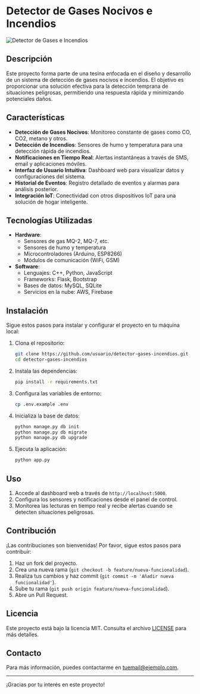 # Detector de Gases Nocivos e Incendios

![Detector de Gases e Incendios](https://via.placeholder.com/800x400)

## Descripción

Este proyecto forma parte de una tesina enfocada en el diseño y desarrollo de un sistema de detección de gases nocivos e incendios. El objetivo es proporcionar una solución efectiva para la detección temprana de situaciones peligrosas, permitiendo una respuesta rápida y minimizando potenciales daños.

## Características

- **Detección de Gases Nocivos**: Monitoreo constante de gases como CO, CO2, metano y otros.
- **Detección de Incendios**: Sensores de humo y temperatura para una detección rápida de incendios.
- **Notificaciones en Tiempo Real**: Alertas instantáneas a través de SMS, email y aplicaciones móviles.
- **Interfaz de Usuario Intuitiva**: Dashboard web para visualizar datos y configuraciones del sistema.
- **Historial de Eventos**: Registro detallado de eventos y alarmas para análisis posterior.
- **Integración IoT**: Conectividad con otros dispositivos IoT para una solución de hogar inteligente.

## Tecnologías Utilizadas

- **Hardware**:
  - Sensores de gas MQ-2, MQ-7, etc.
  - Sensores de humo y temperatura
  - Microcontroladores (Arduino, ESP8266)
  - Módulos de comunicación (WiFi, GSM)
- **Software**:
  - Lenguajes: C++, Python, JavaScript
  - Frameworks: Flask, Bootstrap
  - Bases de datos: MySQL, SQLite
  - Servicios en la nube: AWS, Firebase

## Instalación

Sigue estos pasos para instalar y configurar el proyecto en tu máquina local:

1. Clona el repositorio:
    ```sh
    git clone https://github.com/usuario/detector-gases-incendios.git
    cd detector-gases-incendios
    ```

2. Instala las dependencias:
    ```sh
    pip install -r requirements.txt
    ```

3. Configura las variables de entorno:
    ```sh
    cp .env.example .env
    ```

4. Inicializa la base de datos:
    ```sh
    python manage.py db init
    python manage.py db migrate
    python manage.py db upgrade
    ```

5. Ejecuta la aplicación:
    ```sh
    python app.py
    ```

## Uso

1. Accede al dashboard web a través de `http://localhost:5000`.
2. Configura los sensores y notificaciones desde el panel de control.
3. Monitorea las lecturas en tiempo real y recibe alertas cuando se detecten situaciones peligrosas.

## Contribución

¡Las contribuciones son bienvenidas! Por favor, sigue estos pasos para contribuir:

1. Haz un fork del proyecto.
2. Crea una nueva rama (`git checkout -b feature/nueva-funcionalidad`).
3. Realiza tus cambios y haz commit (`git commit -m 'Añadir nueva funcionalidad'`).
4. Sube tu rama (`git push origin feature/nueva-funcionalidad`).
5. Abre un Pull Request.

## Licencia

Este proyecto está bajo la licencia MIT. Consulta el archivo [LICENSE](LICENSE) para más detalles.

## Contacto

Para más información, puedes contactarme en [tuemail@ejemplo.com](mailto:tuemail@ejemplo.com).

---

¡Gracias por tu interés en este proyecto!
